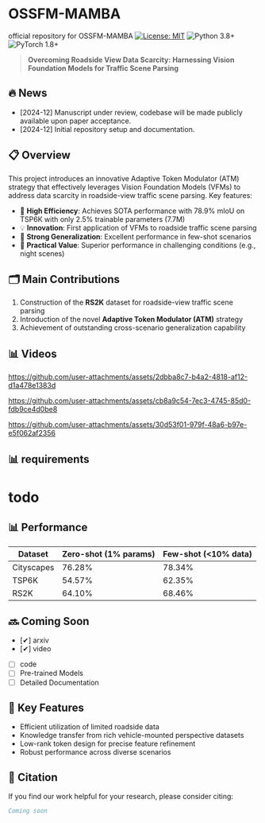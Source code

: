 # OSSFM-MAMBA
official repository for OSSFM-MAMBA
[![License: MIT](https://img.shields.io/badge/License-MIT-green.svg)](https://opensource.org/licenses/MIT)
![Python 3.8+](https://img.shields.io/badge/Python-3.8+-blue.svg)
![PyTorch 1.8+](https://img.shields.io/badge/PyTorch-1.8+-red.svg)

> **Overcoming Roadside View Data Scarcity: Harnessing Vision Foundation Models for Traffic Scene Parsing**

## 🔥 News
- [2024-12] Manuscript under review, codebase will be made publicly available upon paper acceptance.
- [2024-12] Initial repository setup and documentation.

## 📋 Overview

This project introduces an innovative Adaptive Token Modulator (ATM) strategy that effectively leverages Vision Foundation Models (VFMs) to address data scarcity in roadside-view traffic scene parsing. Key features:

- 🚀 **High Efficiency**: Achieves SOTA performance with 78.9% mIoU on TSP6K with only 2.5% trainable parameters (7.7M)
- 💡 **Innovation**: First application of VFMs to roadside traffic scene parsing
- 🌟 **Strong Generalization**: Excellent performance in few-shot scenarios
- 🎯 **Practical Value**: Superior performance in challenging conditions (e.g., night scenes)

## 🗂️ Main Contributions

1. Construction of the **RS2K** dataset for roadside-view traffic scene parsing
2. Introduction of the novel **Adaptive Token Modulator (ATM)** strategy
3. Achievement of outstanding cross-scenario generalization capability

## 📊 Videos
https://github.com/user-attachments/assets/2dbba8c7-b4a2-4818-af12-d1a478e1383d

https://github.com/user-attachments/assets/cb8a9c54-7ec3-4745-85d0-fdb9ce4d0be8

https://github.com/user-attachments/assets/30d53f01-979f-48a6-b97e-e5f062af2356


## 📊 requirements
# todo



## 📊 Performance

| Dataset | Zero-shot (1% params) | Few-shot (<10% data) |
|--------|----------------------|---------------------|
| Cityscapes | 76.28% | 78.34% |
| TSP6K | 54.57% | 62.35% |
| RS2K | 64.10% | 68.46% |

## 🔜 Coming Soon
- [✔] arxiv
- [✔] video
- [ ] code
- [ ] Pre-trained Models
- [ ] Detailed Documentation

## 🌟 Key Features

- Efficient utilization of limited roadside data
- Knowledge transfer from rich vehicle-mounted perspective datasets
- Low-rank token design for precise feature refinement
- Robust performance across diverse scenarios

## 💬 Citation

If you find our work helpful for your research, please consider citing:
```bibtex
Coming soon

